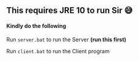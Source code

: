 ## **This requires JRE 10 to run Sir 😅**

#### **Kindly do the following**

Run `server.bat` to run the Server **(run this first)**
 
Run `client.bat` to run the Client program

